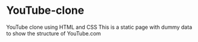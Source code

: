 # YouTube-clone
YouTube clone using HTML and CSS
This is a static page with dummy data to show the structure of YouTube.com

